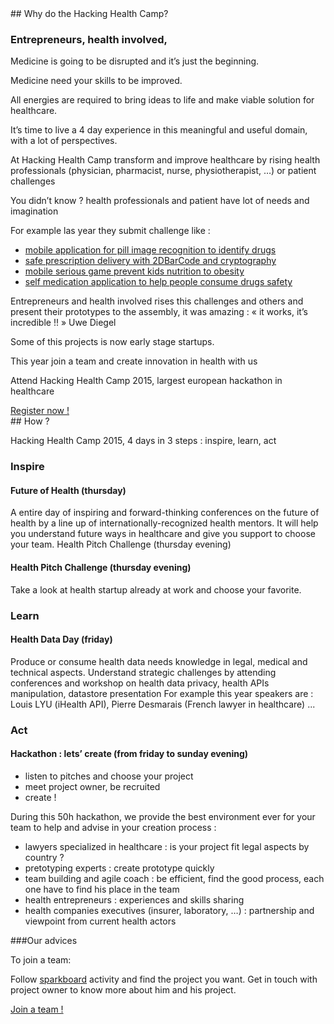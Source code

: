 <div class="col-xs-12 col-md-6" markdown="1">
## Why do the Hacking Health Camp?

### Entrepreneurs, health involved,

Medicine is going to be disrupted and it’s just the beginning.

Medicine need your skills to be improved.

All energies are required to bring ideas to life and make viable solution for healthcare.

It’s time to live a 4 day experience in this meaningful and useful domain, with a lot of perspectives.

At Hacking Health Camp transform and improve healthcare by rising health professionals (physician, pharmacist, nurse, physiotherapist, …) or patient challenges

You didn’t know ? health professionals and patient have lot of needs and imagination

For example las year they submit challenge like :

- [mobile application for pill image recognition to identify drugs](http://projects.digitalhealthcamp.eu/projet0/)
- [safe prescription delivery with 2DBarCode and cryptography](http://projects.digitalhealthcamp.eu/projet1/)
- [mobile serious game prevent kids nutrition to obesity](http://projects.digitalhealthcamp.eu/serious-games-sur-la-nutrition/)
- [self medication application to help people consume drugs safety](http://projects.digitalhealthcamp.eu/29-flash-med/)

Entrepreneurs and health involved rises this challenges and others and present their prototypes to the assembly, it was amazing :
« it works, it’s incredible !! » Uwe Diegel

Some of this projects is now early stage startups.

This year join a team and create innovation in health with us

Attend Hacking Health Camp 2015, largest european hackathon in healthcare

<a href="http://hhcamp.eventbrite.fr" class="btn btn-primary btn-block">
          Register now !
        </a>

</div>

<div class="col-xs-12 col-md-6" markdown="1">
## How ?

Hacking Health Camp 2015, 4 days in 3 steps : inspire, learn, act

### Inspire

#### Future of Health (thursday)

A entire day of inspiring and forward-thinking conferences on the future of health by a line up of internationally-recognized health mentors. It will help you understand future ways in healthcare and give you support to choose your team.
Health Pitch Challenge (thursday evening)

#### Health Pitch Challenge (thursday evening)

Take a look at health startup already at work and choose your favorite.

### Learn

#### Health Data Day (friday)

Produce or consume health data needs knowledge in legal, medical and technical aspects.
Understand strategic challenges by attending conferences and workshop on health data privacy, health APIs manipulation, datastore presentation
For example this year speakers are : Louis LYU (iHealth API), Pierre Desmarais (French lawyer in healthcare) ...

### Act

#### Hackathon : lets’ create (from friday to sunday evening)

- listen to pitches and choose your project
- meet project owner, be recruited
- create !

During this 50h hackathon, we provide the best environment ever for your team to help and advise in your creation process :

- lawyers specialized in healthcare : is your project fit legal aspects by country ?
- pretotyping experts : create prototype quickly
- team building and agile coach : be efficient, find the good process, each one have to find his place in the team
- health entrepreneurs : experiences and skills sharing
- health companies executives (insurer, laboratory, …) : partnership and viewpoint from current health actors

###Our advices

To join a team:

Follow [sparkboard](http://hhcamp.sparkboard.com) activity and find the project you want. Get in touch with project owner to know more about him and his project.

<a href="http://hhcamp.sparkboard.com" class="btn btn-primary btn-block">
          Join a team !
        </a>

</div>
